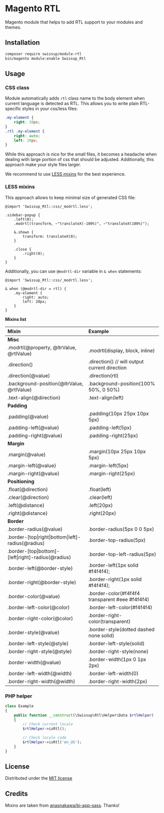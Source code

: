 # Magento RTL

Magento module that helps to add RTL support to your modules and themes.

## Installation

```bash
composer require swissup/module-rtl
bin/magento module:enable Swissup_Rtl
```

## Usage

### CSS class

Module automatically adds `rtl` class name to the body element
when current language is detected as RTL. This allows you to write plain
RTL-specific styles in your css/less files:

```css
.my-element {
    right: 20px;
}
.rtl .my-element {
    right: auto;
    left: 20px;
}
```

While this approach is nice for the small files, it becomes a headache
when dealing with large portion of css that should be adjusted. Additionally,
this approach make your style files larger.

We recommend to use [LESS mixins](#less-mixins) for the best experience.

### LESS mixins

This approach allows to keep minimal size of generated CSS file:

```less
@import 'Swissup_Rtl::css/_modrtl.less';

.sidebar-popup {
    .left(0);
    .modrtl(transform, ~"translateX(-100%)", ~"translateX(100%)");

    &.shown {
        transform: translateX(0);
    }

    .close {
        .right(0);
    }
}
```

Additionally, you can use `@modrtl-dir` variable in `& when` statements:

```less
@import 'Swissup_Rtl::css/_modrtl.less';

& when (@modrtl-dir = rtl) {
    .my-element {
        right: auto;
        left: 20px;
    }
}
```

**Mixins list**

Mixin                                       | Example
:-------------------------------------------|:----------------------------------
**Misc**                                    |
.modrtl(@property, @ltrValue, @rtlValue)    | .modrtl(display, block, inline)
.direction()                                | .direction() // will output current direction
.direction(@value)                          | .direction(rtl)
.background-position(@ltrValue, @rtlValue)  | .background-position(100% 50%, 0 50%)
.text-align(@direction)                     | .text-align(left)
**Padding**                                 |
.padding(@value)                            | .padding(10px 25px 10px 5px)
.padding-left(@value)                       | .padding-left(5px)
.padding-right(@value)                      | .padding-right(25px)
**Margin**                                  |
.margin(@value)                             | .margin(10px 25px 10px 5px)
.margin-left(@value)                        | .margin-left(5px)
.margin-right(@value)                       | .margin-right(25px)
**Positioning**                             |
.float(@direction)                          | .float(left)
.clear(@direction)                          | .clear(left)
.left(@distance)                            | .left(20px)
.right(@distance)                           | .right(20px)
**Border**                                  |
.border-radius(@value)                      | .border-radius(5px 0 0 5px)
.border-[top\|right\|bottom\|left]-radius(@radius)  | .border-top-radius(5px)
.border-[top\|bottom]-[left\|right]-radius(@radius) | .border-top-left-radius(5px)
.border-left(@border-style)                 | .border-left(1px solid #f4f4f4);
.border-right(@border-style)                | .border-right(1px solid #f4f4f4);
.border-color(@value)                       | .border-color(#f4f4f4 transparent #eee #f4f4f4)
.border-left-color(@color)                  | .border-left-color(#f4f4f4)
.border-right-color(@color)                 | .border-right-color(transparent)
.border-style(@value)                       | .border-style(dotted dashed none solid)
.border-left-style(@style)                  | .border-left-style(solid)
.border-right-style(@style)                 | .border-right-style(none)
.border-width(@value)                       | .border-width(1px 0 1px 2px)
.border-left-width(@width)                  | .border-left-width(0)
.border-right-width(@width)                 | .border-right-width(2px)

### PHP helper

```php
class Example
{
    public function __construct(\Swissup\Rtl\Helper\Data $rtlHelper)
    {
        // Check current locale
        $rtlHelper->isRtl();

        // Check locale code
        $rtlHelper->isRtl('en_US');
    }
}
```

## License

Distributed under the [MIT license](http://opensource.org/licenses/MIT)

## Credits

Mixins are taken from [anasnakawa/bi-app-sass](https://github.com/anasnakawa/bi-app-sass).
Thanks!
